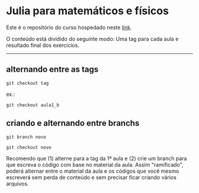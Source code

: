 # Julia para matemáticos e físicos

Este é o repositório do curso hospedado neste [link](http://datajulia.hitcursos.com.br/).

O conteúdo está dividido do seguinte modo: Uma tag para cada aula e resultado final dos exercícios.

---

## alternando entre as tags

```git
git checkout tag
```

ex.:
```git
git checkout aula1_b
```

## criando e alternando entre branchs

```git
git branch novo
```

```git
git checkout novo
```

Recomendo que (1) alterne para a tag da 1ª aula e (2) crie um branch para que escreva o código com base no material da aula. Assim "ramificado", poderá alternar entre o material da aula e os códigos que você mesmo escreverá sem perda de conteúdo e sem precisar ficar criando vários arquivos.
